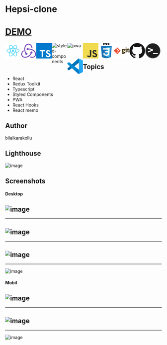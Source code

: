 # Hepsi-clone

# [DEMO](https://computer-store-app.vercel.app/)

<p dir="auto">
    <img align="left" width="50px" style="max-width: 100%;"
             src="https://raw.githubusercontent.com/github/explore/80688e429a7d4ef2fca1e82350fe8e3517d3494d/topics/react/react.png"
             alt="react">
 <img align="left" width="50px" style="max-width: 100%;"
             src="https://raw.githubusercontent.com/github/explore/80688e429a7d4ef2fca1e82350fe8e3517d3494d/topics/redux/redux.png"
             alt="react-redux">
 <img align="left" width="50px" style="max-width: 100%;"
             src="https://raw.githubusercontent.com/github/explore/80688e429a7d4ef2fca1e82350fe8e3517d3494d/topics/typescript/typescript.png"
             alt="typescript">
 <img align="left" width="50px" style="max-width: 100%;"
             src="https://raw.githubusercontent.com/styled-components/brand/master/styled-components.png"
             alt="styled-components">
             <img align="left" width="50px" style="max-width: 100%;"
             src="https://web-dev.imgix.net/image/tcFciHGuF3MxnTr1y5ue01OGLBn2/LvIq0sbMK73ycjb2yomw.svg"
             alt="pwa">
    <img align="left" width="50px" style="max-width: 100%;"
             src="https://raw.githubusercontent.com/github/explore/80688e429a7d4ef2fca1e82350fe8e3517d3494d/topics/javascript/javascript.png"
             alt="javascript">
    <img align="left" width="50px" style="max-width: 100%;"
             src="https://raw.githubusercontent.com/github/explore/80688e429a7d4ef2fca1e82350fe8e3517d3494d/topics/css/css.png"
             alt="css">
    <img align="left" width="50px" style="max-width: 100%;"
             src="https://raw.githubusercontent.com/github/explore/80688e429a7d4ef2fca1e82350fe8e3517d3494d/topics/git/git.png"
             alt="git">
    <img align="left" width="50px" style="max-width: 100%;"
             src="https://raw.githubusercontent.com/github/explore/78df643247d429f6cc873026c0622819ad797942/topics/github/github.png"
             alt="github">
    <img align="left" width="50px" style="max-width: 100%;"
             src="https://raw.githubusercontent.com/github/explore/80688e429a7d4ef2fca1e82350fe8e3517d3494d/topics/terminal/terminal.png"
             alt="terminal">
    <img align="left" alt="Visual Studio Code" width="50px" src="https://raw.githubusercontent.com/github/explore/80688e429a7d4ef2fca1e82350fe8e3517d3494d/topics/visual-studio-code/visual-studio-code.png" />
</p>
<br />
<br />

## Topics

- React
- Redux Toolkit
- Typescript
- Styled Components
- PWA
- React Hooks
- React memo

## Author

bilalkarakollu

## Lighthouse

![image](https://user-images.githubusercontent.com/47141344/167011756-d53521b9-6d1e-4360-9f69-6b0044782fc0.png)


## Screenshots

#### Desktop
![image](https://user-images.githubusercontent.com/47141344/167001221-435d6f38-98d1-4f6e-af0b-96b8d261d894.png)
----
----
![image](https://user-images.githubusercontent.com/47141344/167001753-55ecf076-9e2b-43de-b8fc-639bde1ecb73.png)
----
----
![image](https://user-images.githubusercontent.com/47141344/167001920-03a9ec0b-5d6f-4f35-9bc2-905eac7cfc2a.png)
----
----
![image](https://user-images.githubusercontent.com/47141344/167002128-4715df9e-2464-48de-bf59-858bbde2eba0.png)

#### Mobil

![image](https://user-images.githubusercontent.com/47141344/167002380-c5c2c779-e71a-4226-aba9-752c5d670092.png)
----
----
![image](https://user-images.githubusercontent.com/47141344/167002743-e7018563-72c7-4a7a-b8fb-d892b26d646f.png)
----
----
![image](https://user-images.githubusercontent.com/47141344/167003089-81ca4004-7e2d-4e7d-b1bf-c5f8ace26180.png)